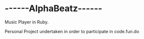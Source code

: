 # ------AlphaBeatz------

Music Player in Ruby.

Personal Project undertaken in order to participate in code.fun.do


